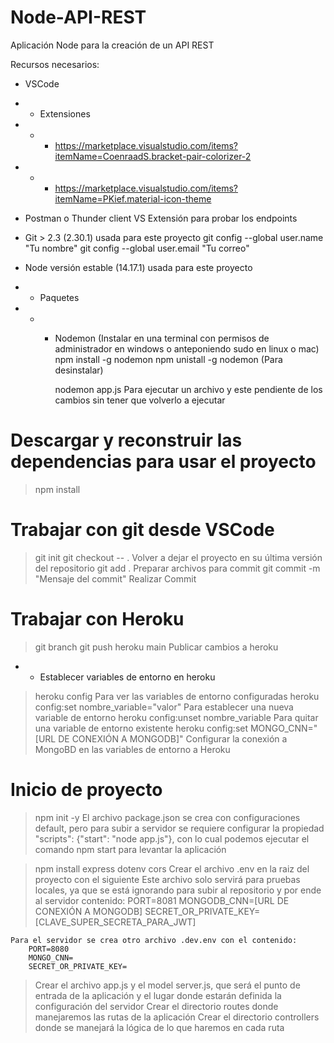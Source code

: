 # Node-API-REST
Aplicación Node para la creación de un API REST

Recursos necesarios:
* VSCode
* * Extensiones
* * * https://marketplace.visualstudio.com/items?itemName=CoenraadS.bracket-pair-colorizer-2
* * * https://marketplace.visualstudio.com/items?itemName=PKief.material-icon-theme

* Postman o Thunder client VS Extensión para probar los endpoints

* Git > 2.3 (2.30.1) usada para este proyecto
    git config --global user.name "Tu nombre"
    git config --global user.email "Tu correo"

* Node versión estable (14.17.1) usada para este proyecto
* * Paquetes
* * * Nodemon (Instalar en una terminal con permisos de administrador en windows o anteponiendo sudo en linux o mac)
        npm install -g nodemon
        npm unistall -g nodemon      (Para desinstalar)

        nodemon app.js      Para ejecutar un archivo y este pendiente de los cambios sin tener que volverlo a ejecutar

# Descargar y reconstruir las dependencias para usar el proyecto
> npm install

# Trabajar con  git desde VSCode
> git init
> git checkout -- .                     Volver a dejar el proyecto en su última versión del repositorio
> git add .                             Preparar archivos para commit
> git commit -m "Mensaje del commit"    Realizar Commit

# Trabajar con Heroku
> git branch
> git push heroku main                          Publicar cambios a heroku

* * Establecer variables de entorno en heroku
> heroku config                                 Para ver las variables de entorno configuradas
> heroku config:set nombre_variable="valor"     Para establecer una nueva variable de entorno
> heroku config:unset nombre_variable           Para quitar una variable de entorno existente
> heroku config:set MONGO_CNN="[URL DE CONEXIÓN A MONGODB]"     Configurar la conexión a MongoBD en las variables de entorno a Heroku

# Inicio de proyecto
> npm init -y
    El archivo package.json se crea con configuraciones default, pero para subir a servidor se requiere configurar la propiedad "scripts": {"start": "node app.js"}, con lo cual podemos ejecutar el comando npm start para levantar la aplicación

> npm install express dotenv cors
    Crear el archivo .env en la raiz del proyecto con el siguiente 
    Este archivo solo servirá para pruebas locales, ya que se está ignorando para subir al repositorio y por ende al servidor
    contenido:
        PORT=8081
        MONGODB_CNN=[URL DE CONEXIÓN A MONGODB]
        SECRET_OR_PRIVATE_KEY=[CLAVE_SUPER_SECRETA_PARA_JWT]

    Para el servidor se crea otro archivo .dev.env con el contenido:
        PORT=8080
        MONGO_CNN=
        SECRET_OR_PRIVATE_KEY=

> Crear el archivo app.js y el model server.js, que será el punto de entrada de la aplicación y el lugar donde estarán definida la configuración del servidor
> Crear el directorio routes donde manejaremos las rutas de la aplicación
> Crear el directorio controllers donde se manejará la lógica de lo que haremos en cada ruta
